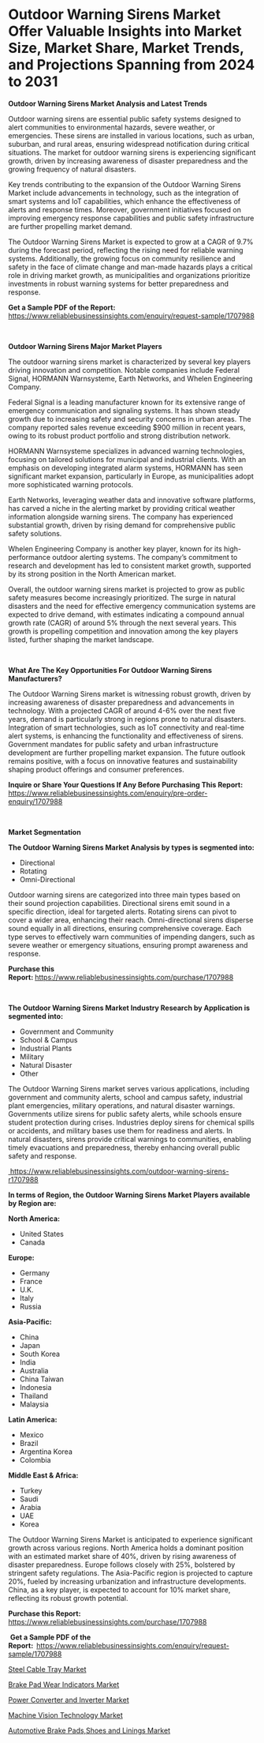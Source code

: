 <p><h1>Outdoor Warning Sirens Market Offer Valuable Insights into Market Size, Market Share, Market Trends, and Projections Spanning from 2024 to 2031</h1></p><p><strong>Outdoor Warning Sirens Market Analysis and Latest Trends</strong></p>
<p><p>Outdoor warning sirens are essential public safety systems designed to alert communities to environmental hazards, severe weather, or emergencies. These sirens are installed in various locations, such as urban, suburban, and rural areas, ensuring widespread notification during critical situations. The market for outdoor warning sirens is experiencing significant growth, driven by increasing awareness of disaster preparedness and the growing frequency of natural disasters.</p><p>Key trends contributing to the expansion of the Outdoor Warning Sirens Market include advancements in technology, such as the integration of smart systems and IoT capabilities, which enhance the effectiveness of alerts and response times. Moreover, government initiatives focused on improving emergency response capabilities and public safety infrastructure are further propelling market demand. </p><p>The Outdoor Warning Sirens Market is expected to grow at a CAGR of 9.7% during the forecast period, reflecting the rising need for reliable warning systems. Additionally, the growing focus on community resilience and safety in the face of climate change and man-made hazards plays a critical role in driving market growth, as municipalities and organizations prioritize investments in robust warning systems for better preparedness and response.</p></p>
<p><strong>Get a Sample PDF of the Report:&nbsp;</strong> <a href="https://www.reliablebusinessinsights.com/enquiry/request-sample/1707988?utm_campaign=117&utm_medium=2&utm_source=Github&utm_content=ia&utm_term=07102024&utm_id=outdoor-warning-sirens">https://www.reliablebusinessinsights.com/enquiry/request-sample/1707988</a></p>
<p>&nbsp;</p>
<p><strong>Outdoor Warning Sirens Major Market Players</strong></p>
<p><p>The outdoor warning sirens market is characterized by several key players driving innovation and competition. Notable companies include Federal Signal, HORMANN Warnsysteme, Earth Networks, and Whelen Engineering Company. </p><p>Federal Signal is a leading manufacturer known for its extensive range of emergency communication and signaling systems. It has shown steady growth due to increasing safety and security concerns in urban areas. The company reported sales revenue exceeding $900 million in recent years, owing to its robust product portfolio and strong distribution network.</p><p>HORMANN Warnsysteme specializes in advanced warning technologies, focusing on tailored solutions for municipal and industrial clients. With an emphasis on developing integrated alarm systems, HORMANN has seen significant market expansion, particularly in Europe, as municipalities adopt more sophisticated warning protocols.</p><p>Earth Networks, leveraging weather data and innovative software platforms, has carved a niche in the alerting market by providing critical weather information alongside warning sirens. The company has experienced substantial growth, driven by rising demand for comprehensive public safety solutions.</p><p>Whelen Engineering Company is another key player, known for its high-performance outdoor alerting systems. The company’s commitment to research and development has led to consistent market growth, supported by its strong position in the North American market.</p><p>Overall, the outdoor warning sirens market is projected to grow as public safety measures become increasingly prioritized. The surge in natural disasters and the need for effective emergency communication systems are expected to drive demand, with estimates indicating a compound annual growth rate (CAGR) of around 5% through the next several years. This growth is propelling competition and innovation among the key players listed, further shaping the market landscape.</p></p>
<p>&nbsp;</p>
<p><strong>What Are The Key Opportunities For Outdoor Warning Sirens Manufacturers?</strong></p>
<p><p>The Outdoor Warning Sirens market is witnessing robust growth, driven by increasing awareness of disaster preparedness and advancements in technology. With a projected CAGR of around 4-6% over the next five years, demand is particularly strong in regions prone to natural disasters. Integration of smart technologies, such as IoT connectivity and real-time alert systems, is enhancing the functionality and effectiveness of sirens. Government mandates for public safety and urban infrastructure development are further propelling market expansion. The future outlook remains positive, with a focus on innovative features and sustainability shaping product offerings and consumer preferences.</p></p>
<p><strong>Inquire or Share Your Questions If Any Before Purchasing This Report:</strong> <a href="https://www.reliablebusinessinsights.com/enquiry/pre-order-enquiry/1707988?utm_campaign=117&utm_medium=2&utm_source=Github&utm_content=ia&utm_term=07102024&utm_id=outdoor-warning-sirens">https://www.reliablebusinessinsights.com/enquiry/pre-order-enquiry/1707988</a></p>
<p>&nbsp;</p>
<p><strong>Market Segmentation</strong></p>
<p><strong>The Outdoor Warning Sirens Market Analysis by types is segmented into:</strong></p>
<p><ul><li>Directional</li><li>Rotating</li><li>Omni-Directional</li></ul></p>
<p><p>Outdoor warning sirens are categorized into three main types based on their sound projection capabilities. Directional sirens emit sound in a specific direction, ideal for targeted alerts. Rotating sirens can pivot to cover a wider area, enhancing their reach. Omni-directional sirens disperse sound equally in all directions, ensuring comprehensive coverage. Each type serves to effectively warn communities of impending dangers, such as severe weather or emergency situations, ensuring prompt awareness and response.</p></p>
<p><strong>Purchase this Report:&nbsp;</strong><a href="https://www.reliablebusinessinsights.com/purchase/1707988?utm_campaign=117&utm_medium=2&utm_source=Github&utm_content=ia&utm_term=07102024&utm_id=outdoor-warning-sirens">https://www.reliablebusinessinsights.com/purchase/1707988</a></p>
<p>&nbsp;</p>
<p><strong>The Outdoor Warning Sirens Market Industry Research by Application is segmented into:</strong></p>
<p><ul><li>Government and Community</li><li>School & Campus</li><li>Industrial Plants</li><li>Military</li><li>Natural Disaster</li><li>Other</li></ul></p>
<p><p>The Outdoor Warning Sirens market serves various applications, including government and community alerts, school and campus safety, industrial plant emergencies, military operations, and natural disaster warnings. Governments utilize sirens for public safety alerts, while schools ensure student protection during crises. Industries deploy sirens for chemical spills or accidents, and military bases use them for readiness and alerts. In natural disasters, sirens provide critical warnings to communities, enabling timely evacuations and preparedness, thereby enhancing overall public safety and response.</p></p>
<p><a href="https://www.reliablebusinessinsights.com/outdoor-warning-sirens-r1707988?utm_campaign=117&utm_medium=2&utm_source=Github&utm_content=ia&utm_term=07102024&utm_id=outdoor-warning-sirens">&nbsp;https://www.reliablebusinessinsights.com/outdoor-warning-sirens-r1707988</a></p>
<p><strong>In terms of Region, the Outdoor Warning Sirens Market Players available by Region are:</strong></p>
<p>
    <p> <strong> North America: </strong>
        <ul>
            <li>United States</li>
            <li>Canada</li>
        </ul>
        </p> 
    <p> <strong> Europe: </strong>
        <ul>
            <li>Germany</li>
            <li>France</li>
            <li>U.K.</li>
            <li>Italy</li>
            <li>Russia</li>
        </ul>
        </p> 
    <p> <strong> Asia-Pacific: </strong>
        <ul>
            <li>China</li>
            <li>Japan</li>
            <li>South Korea</li>
            <li>India</li>
            <li>Australia</li>
            <li>China Taiwan</li>
            <li>Indonesia</li>
            <li>Thailand</li>
            <li>Malaysia</li>
        </ul>
        </p> 
    <p> <strong> Latin America: </strong>
        <ul>
            <li>Mexico</li>
            <li>Brazil</li>
            <li>Argentina Korea</li>
            <li>Colombia</li>
        </ul>
        </p> 
    <p> <strong> Middle East & Africa: </strong>
        <ul>
            <li>Turkey</li>
            <li>Saudi</li>
            <li>Arabia</li>
            <li>UAE</li>
            <li>Korea</li>
        </ul>
    </p>
    </p>
<p><p>The Outdoor Warning Sirens Market is anticipated to experience significant growth across various regions. North America holds a dominant position with an estimated market share of 40%, driven by rising awareness of disaster preparedness. Europe follows closely with 25%, bolstered by stringent safety regulations. The Asia-Pacific region is projected to capture 20%, fueled by increasing urbanization and infrastructure developments. China, as a key player, is expected to account for 10% market share, reflecting its robust growth potential.</p></p>
<p><strong>Purchase this Report: </strong><a href="https://www.reliablebusinessinsights.com/purchase/1707988?utm_campaign=117&utm_medium=2&utm_source=Github&utm_content=ia&utm_term=07102024&utm_id=outdoor-warning-sirens">https://www.reliablebusinessinsights.com/purchase/1707988</a></p>
<p>&nbsp;<strong>Get a Sample PDF of the Report:&nbsp;&nbsp;</strong><a href="https://www.reliablebusinessinsights.com/enquiry/request-sample/1707988?utm_campaign=117&utm_medium=2&utm_source=Github&utm_content=ia&utm_term=07102024&utm_id=outdoor-warning-sirens">https://www.reliablebusinessinsights.com/enquiry/request-sample/1707988</a></p>
<p><strong></strong></p>
<p><p><a href="https://issuu.com/reportprime-2/docs/steel-cable-tray-market-size-2030.p_2444c0ebf57aad?utm_campaign=117&utm_medium=2&utm_source=Github&utm_content=ia&utm_term=07102024&utm_id=outdoor-warning-sirens">Steel Cable Tray Market</a></p><p><a href="https://github.com/AlisaRowe24/Market-Research-Report-List-1/blob/main/brake-pad-wear-indicators-market.md?utm_campaign=117&utm_medium=2&utm_source=Github&utm_content=ia&utm_term=07102024&utm_id=outdoor-warning-sirens">Brake Pad Wear Indicators Market</a></p><p><a href="https://issuu.com/reportprime-2/docs/power-converter-and-inverter-market_92bbf4fa8d6b0c?utm_campaign=117&utm_medium=2&utm_source=Github&utm_content=ia&utm_term=07102024&utm_id=outdoor-warning-sirens">Power Converter and Inverter Market</a></p><p><a href="https://www.linkedin.com/pulse/emerging-trends-machine-vision-technology-market-global-outlook-zgpsc?utm_campaign=117&utm_medium=2&utm_source=Github&utm_content=ia&utm_term=07102024&utm_id=outdoor-warning-sirens">Machine Vision Technology Market</a></p><p><a href="https://github.com/kaufmannDavid16/Market-Research-Report-List-1/blob/main/automotive-brake-padsshoes-and-linings-market.md?utm_campaign=117&utm_medium=2&utm_source=Github&utm_content=ia&utm_term=07102024&utm_id=outdoor-warning-sirens">Automotive Brake Pads,Shoes and Linings Market</a></p></p>